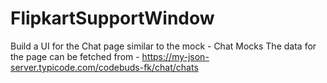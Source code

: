 # FlipkartSupportWindow
Build a UI for the Chat page similar to the mock - Chat Mocks The data for the page can be fetched from -  https://my-json-server.typicode.com/codebuds-fk/chat/chats
